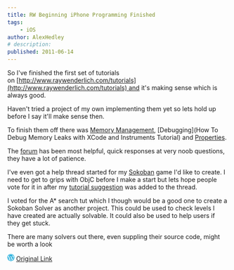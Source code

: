 ```yaml
---
title: RW Beginning iPhone Programming Finished
tags:
    - iOS
author: AlexHedley
# description: 
published: 2011-06-14
---
```


So I've finished the first set of tutorials on [http://www.raywenderlich.com/tutorials](http://www.raywenderlich.com/tutorials) and it's making sense which is always good.

Haven't tried a project of my own implementing them yet so lets hold up before I say it'll make sense then.

To finish them off there was [Memory Management](http://www.raywenderlich.com/2657/memory-management-in-objective-c-tutorial), [Debugging](How To Debug Memory Leaks with XCode and Instruments Tutorial) and [Properties](http://www.raywenderlich.com/2712/using-properties-in-objective-c-tutorial).

The [forum](http://www.raywenderlich.com/forums) has been most helpful, quick responses at very noob questions, they have a lot of patience.

I've even got a help thread started for my [Sokoban](http://www.raywenderlich.com/forums/viewtopic.php?f=2&t=499&p=3669#p3669) game I'd like to create. I need to get to grips with ObjC before I make a start but lets hope people vote for it in after my [tutorial suggestion](http://www.raywenderlich.com/forums/viewtopic.php?f=2&t=284) was added to the thread.

I voted for the A\* search tut which I though would be a good one to create a Sokoban Solver as another project. This could be used to check levels I have created are actually solvable. It could also be used to help users if they get stuck.

There are many solvers out there, even suppling their source code, might be worth a look

![Wordpress](../images/wordpress.png "Wordpress") [Original Link](https://alexhedley.wordpress.com/2011/06/14/rw-beginning-iphone-programming-finished/)

